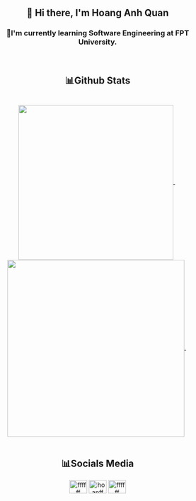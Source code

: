 ### <h2 align="center">  👋 Hi there, I'm Hoang Anh Quan</h2>
<h3 align="center">🚀I'm currently learning Software Engineering at FPT University.</h3>
<br>
<h2 align="center">📊Github Stats</h2>
<br>
<div align="center">
  &nbsp;
  <a href="#">
    <img align="center" width="350" src="https://github-readme-stats.vercel.app/api/top-langs/?username=quanhoang3012&layout=compact&theme=dracula">
</a>
  &nbsp;
  &nbsp;
  <a href="#">
    <img align="center" width="400" src="https://github-readme-stats.vercel.app/api?username=quanhoang3012&show_icons=true&theme=dracula">
</a>
  &nbsp;
</div>
<br>
<h2 align="center">📊Socials Media</h2>
<div align="center">
  <a href="https://linkedin.com/in/quanhoang3012" target="blank"><img align="center" src="https://raw.githubusercontent.com/rahuldkjain/github-profile-readme-generator/master/src/images/icons/Social/linked-in-alt.svg" alt="ffffff" height="30" width="40" /></a>
<a href="https://fb.com/hoangquanjmg" target="blank"><img align="center" src="https://raw.githubusercontent.com/rahuldkjain/github-profile-readme-generator/master/src/images/icons/Social/facebook.svg" alt="hoanff" height="30" width="40" /></a>
<a href="https://instagram.com/qunn_30" target="blank"><img align="center" src="https://raw.githubusercontent.com/rahuldkjain/github-profile-readme-generator/master/src/images/icons/Social/instagram.svg" alt="ffffff" height="30" width="40" /></a>
</div>
